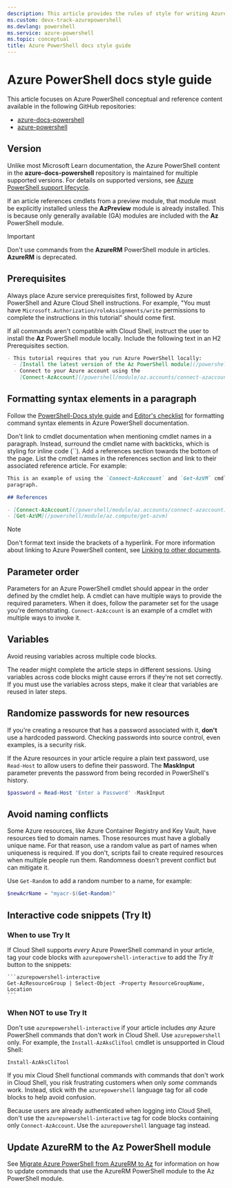 ```yaml
---
description: This article provides the rules of style for writing Azure PowerShell documentation.
ms.custom: devx-track-azurepowershell
ms.devlang: powershell
ms.service: azure-powershell
ms.topic: conceptual
title: Azure PowerShell docs style guide
---
```


# Azure PowerShell docs style guide

This article focuses on Azure PowerShell conceptual and reference content available in the following
GitHub repositories:

- [azure-docs-powershell][azps-docs-repo]
- [azure-powershell][azps-source-repo]

## Version

Unlike most Microsoft Learn documentation, the Azure PowerShell content in the
**azure-docs-powershell** repository is maintained for multiple supported versions. For details on
supported versions, see [Azure PowerShell support lifecycle][support-lifecycle].

If an article references cmdlets from a preview module, that module must be explicitly installed
unless the **AzPreview** module is already installed. This is because only generally available (GA)
modules are included with the **Az** PowerShell module.

> [!IMPORTANT]
> Don't use commands from the **AzureRM** PowerShell module in articles. **AzureRM** is deprecated.

## Prerequisites

Always place Azure service prerequisites first, followed by Azure PowerShell and Azure Cloud Shell
instructions. For example, "You must have `Microsoft.Authorization/roleAssignments/write`
permissions to complete the instructions in this tutorial" should come first.

If all commands aren't compatible with Cloud Shell, instruct the user to install the **Az**
PowerShell module locally. Include the following text in an H2 Prerequisites section.

```markdown
- This tutorial requires that you run Azure PowerShell locally:
  - [Install the latest version of the Az PowerShell module](/powershell/azure/install-azure-powershell).
  - Connect to your Azure account using the
    [Connect-AzAccount](/powershell/module/az.accounts/connect-azaccount) cmdlet.
```

## Formatting syntax elements in a paragraph

Follow the [PowerShell-Docs style guide](/powershell/scripting/community/contributing/powershell-style-guide)
and [Editor's checklist](/powershell/scripting/community/contributing/editorial-checklist)
for formatting command syntax elements in Azure PowerShell documentation.

Don't link to cmdlet documentation when mentioning cmdlet names in a paragraph. Instead, surround
the cmdlet name with backticks, which is styling for inline code (``). Add a references section
towards the bottom of the page. List the cmdlet names in the references section and link to their
associated reference article. For example:

```markdown
This is an example of using the `Connect-AzAccount` and `Get-AzVM` cmdlets within a
paragraph.

## References

- [Connect-AzAccount](/powershell/module/az.accounts/connect-azaccount)
- [Get-AzVM](/powershell/module/az.compute/get-azvm)
```

> [!NOTE]
> Don't format text inside the brackets of a hyperlink. For more information about linking to
> Azure PowerShell content, see
> [Linking to other documents](/powershell/scripting/community/contributing/editorial-checklist#linking-to-other-documents).

## Parameter order

Parameters for an Azure PowerShell cmdlet should appear in the order defined by the cmdlet help. A
cmdlet can have multiple ways to provide the required parameters. When it does, follow the parameter
set for the usage you're demonstrating. `Connect-AzAccount` is an example of a cmdlet with multiple
ways to invoke it.

## Variables

Avoid reusing variables across multiple code blocks.

The reader might complete the article steps in different sessions. Using variables across code
blocks might cause errors if they're not set correctly. If you must use the variables across steps,
make it clear that variables are reused in later steps.

## Randomize passwords for new resources

If you're creating a resource that has a password associated with it, **don't** use a hardcoded
password. Checking passwords into source control, even examples, is a security risk.

If the Azure resources in your article require a plain text password, use `Read-Host` to allow users
to define their password. The **MaskInput** parameter prevents the password from being recorded in
PowerShell's history.

```powershell
$password = Read-Host 'Enter a Password' -MaskInput
```

## Avoid naming conflicts

Some Azure resources, like Azure Container Registry and Key Vault, have resources tied to domain
names. Those resources must have a globally unique name. For that reason, use a random value as part
of names when uniqueness is required. If you don't, scripts fail to create required resources when
multiple people run them. Randomness doesn't prevent conflict but can mitigate it.

Use `Get-Random` to add a random number to a name, for example:

```powershell
$newAcrName = "myacr-$(Get-Random)"
```

## Interactive code snippets (Try It)

### When to use Try It

If Cloud Shell supports _every_ Azure PowerShell command in your article, tag your code blocks with
`azurepowershell-interactive` to add the _Try It_ button to the snippets:

````
```azurepowershell-interactive
Get-AzResourceGroup | Select-Object -Property ResourceGroupName, Location
```
````

### When NOT to use Try It

Don't use `azurepowershell-interactive` if your article includes _any_ Azure PowerShell commands
that don't work in Cloud Shell. Use `azurepowershell` only. For example, the `Install-AzAksCliTool`
cmdlet is unsupported in Cloud Shell:

```azurepowershell
Install-AzAksCliTool
```

If you mix Cloud Shell functional commands with commands that don't work in Cloud Shell, you risk
frustrating customers when only _some_ commands work. Instead, stick with the `azurepowershell`
language tag for all code blocks to help avoid confusion.

Because users are already authenticated when logging into Cloud Shell, don't use the
`azurepowershell-interactive` tag for code blocks containing only `Connect-AzAccount`. Use the
`azurepowershell` language tag instead.

## Update AzureRM to the Az PowerShell module

See [Migrate Azure PowerShell from AzureRM to Az](migrate-from-azurerm-to-az.md) for information on
how to update commands that use the AzureRM PowerShell module to the Az PowerShell module.

[azps-docs-repo]: https://github.com/MicrosoftDocs/azure-docs-powershell
[azps-source-repo]: https://github.com/Azure/azure-powershell
[support-lifecycle]: azureps-support-lifecycle.md
